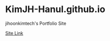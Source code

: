 # KimJH-Hanul.github.io
jihoonkimtech's Portfolio Site 

[Site Link](https://jihoonkimtech.github.io/)
